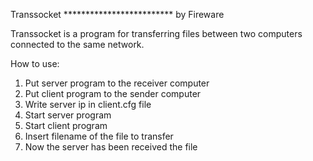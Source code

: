 Transsocket ************************* by Fireware

Transsocket is a program for transferring files between two computers connected to the
same network.

How to use:

1) Put server program to the receiver computer
2) Put client program to the sender computer
3) Write server ip in client.cfg file
4) Start server program
5) Start client program
6) Insert filename of the file to transfer
7) Now the server has been received the file

